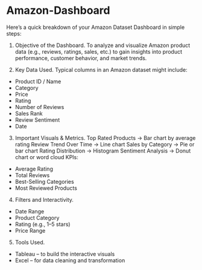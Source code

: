 # Amazon-Dashboard
Here’s a quick breakdown of your Amazon Dataset Dashboard in simple steps:

1. Objective of the Dashboard.
To analyze and visualize Amazon product data (e.g., reviews, ratings, sales, etc.) to gain insights into product performance, customer behavior, and market trends.

2. Key Data Used.
Typical columns in an Amazon dataset might include:
* Product ID / Name
* Category
* Price
* Rating
* Number of Reviews
* Sales Rank
* Review Sentiment
* Date

3. Important Visuals & Metrics.
Top Rated Products → Bar chart by average rating
Review Trend Over Time → Line chart
Sales by Category → Pie or bar chart
Rating Distribution → Histogram
Sentiment Analysis → Donut chart or word cloud
KPIs:
* Average Rating
* Total Reviews
* Best-Selling Categories
* Most Reviewed Products

4. Filters and Interactivity.
* Date Range
* Product Category
* Rating (e.g., 1–5 stars)
* Price Range

5. Tools Used.

* Tableau – to build the interactive visuals
* Excel – for data cleaning and transformation
